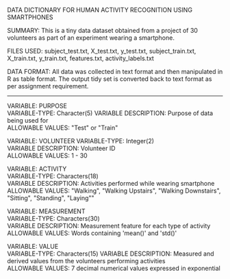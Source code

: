 DATA DICTIONARY FOR HUMAN ACTIVITY RECOGNITION USING SMARTPHONES 

SUMMARY: This is a tiny data dataset obtained from a project of 30 volunteers as part of an experiment wearing a smartphone.  

FILES USED: subject_test.txt, X_test.txt, y_test.txt, subject_train.txt, X_train.txt, y_train.txt, features.txt, activity_labels.txt

DATA FORMAT: All data was collected in text format and then manipulated in R as table format. The output tidy set is converted back to text format as per assignment requirement.

___________________________________________________________________
VARIABLE: PURPOSE  
VARIABLE-TYPE: Character(5) 
VARIABLE DESCRIPTION: Purpose of data being used for  
ALLOWABLE VALUES: "Test" or "Train"


VARIABLE: VOLUNTEER 
VARIABLE-TYPE: Integer(2)  
VARIABLE DESCRIPTION: Volunteer ID  
ALLOWABLE VALUES: 1 - 30


VARIABLE: ACTIVITY  
VARIABLE-TYPE: Characters(18)  
VARIABLE DESCRIPTION: Activities performed while wearing smartphone 
ALLOWABLE VALUES: "Walking", "Walking Upstairs", "Walking Downstairs", "Sitting", "Standing", "Laying""


VARIABLE: MEASUREMENT  
VARIABLE-TYPE: Characters(30)  
VARIABLE DESCRIPTION: Measurement feature for each type of activity  
ALLOWABLE VALUES: Words containing 'mean()' and 'std()'


VARIABLE: VALUE  
VARIABLE-TYPE: Characters(15) 
VARIABLE DESCRIPTION: Measured and derived values from the volunteers performing activities  
ALLOWABLE VALUES: 7 decimal numerical values expressed in exponential
